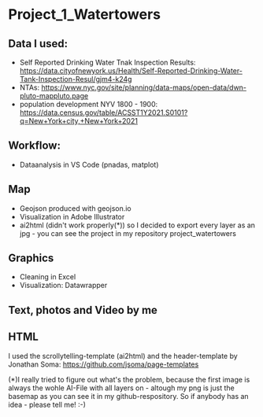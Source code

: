 # Project_1_Watertowers

## Data I used: 
 - Self Reported Drinking Water Tnak Inspection Results: https://data.cityofnewyork.us/Health/Self-Reported-Drinking-Water-Tank-Inspection-Resul/gjm4-k24g 
- NTAs: https://www.nyc.gov/site/planning/data-maps/open-data/dwn-pluto-mappluto.page 
 - population development NYV 1800 - 1900: https://data.census.gov/table/ACSST1Y2021.S0101?q=New+York+city,+New+York+2021 

## Workflow: 
 - Dataanalysis in VS Code (pnadas, matplot) 

## Map 
 - Geojson produced with geojson.io 
 - Visualization in Adobe Illustrator 
 - ai2html (didn't work properly(*)) so I decided to export every layer as an jpg  - you can see the project in my repository project_watertowers

## Graphics 
- Cleaning in Excel
- Visualization: Datawrapper 

## Text, photos and Video by me 

## HTML 
I used the scrollytelling-template (ai2html) and the header-template by Jonathan Soma: https://github.com/jsoma/page-templates



(*)I really tried to figure out what's the problem, because the first image is always the wohle AI-File with all layers on - altough my png is just the basemap as you can see it in my github-respository. So if anybody has an idea - please tell me! :-)
